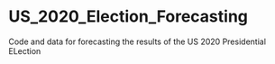 # US_2020_Election_Forecasting
Code and data for forecasting the results of the US 2020 Presidential ELection
